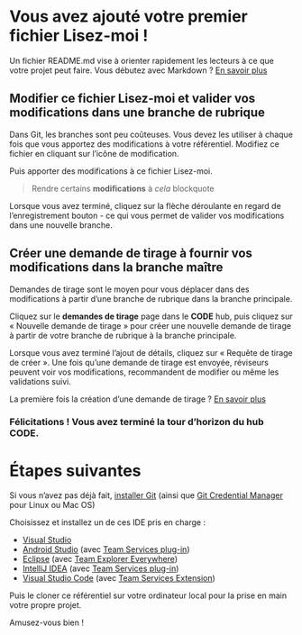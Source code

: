 # <a name="youve-added-your-first-readme-file"></a>Vous avez ajouté votre premier fichier Lisez-moi !
Un fichier README.md vise à orienter rapidement les lecteurs à ce que votre projet peut faire.  Vous débutez avec Markdown ? [En savoir plus](https://go.microsoft.com/fwlink/p/?LinkId=524306&clcid=0x409)

## <a name="edit-this-readme-and-commit-your-change-to-a-topic-branch"></a>Modifier ce fichier Lisez-moi et valider vos modifications dans une branche de rubrique
Dans Git, les branches sont peu coûteuses.  Vous devez les utiliser à chaque fois que vous apportez des modifications à votre référentiel.  Modifiez ce fichier en cliquant sur l’icône de modification.

Puis apporter des modifications à ce fichier Lisez-moi.

> Rendre certains **modifications** à _cela_ blockquote

Lorsque vous avez terminé, cliquez sur la flèche déroulante en regard de l’enregistrement bouton - ce qui vous permet de valider vos modifications dans une nouvelle branche.

## <a name="create-a-pull-request-to-contribute-your-changes-back-into-master"></a>Créer une demande de tirage à fournir vos modifications dans la branche maître
Demandes de tirage sont le moyen pour vous déplacer dans des modifications à partir d’une branche de rubrique dans la branche principale.

Cliquez sur le **demandes de tirage** page dans le **CODE** hub, puis cliquez sur « Nouvelle demande de tirage » pour créer une nouvelle demande de tirage à partir de votre branche de rubrique à la branche principale.

Lorsque vous avez terminé l’ajout de détails, cliquez sur « Requête de tirage de créer ». Une fois qu’une demande de tirage est envoyée, réviseurs peuvent voir vos modifications, recommandent de modifier ou même les validations suivi.

La première fois la création d’une demande de tirage ?  [En savoir plus](https://go.microsoft.com/fwlink/?LinkId=533211&clcid=0x409)

### <a name="congratulations-youve-completed-the-grand-tour-of-the-code-hub"></a>Félicitations ! Vous avez terminé la tour d’horizon du hub CODE.

# <a name="next-steps"></a>Étapes suivantes

Si vous n’avez pas déjà fait, [installer Git](https://git-scm.com/downloads) (ainsi que [Git Credential Manager](https://java.visualstudio.com/Downloads/gitcredentialmanager/Index) pour Linux ou Mac OS)

Choisissez et installez un de ces IDE pris en charge :
* [Visual Studio](https://go.microsoft.com/fwlink/?LinkId=309297&clcid=0x409&slcid=0x409)
* [Android Studio](https://developer.android.com/studio) (avec [Team Services plug-in](https://java.visualstudio.com/Downloads/intellijplugin/Index))
* [Eclipse](https://www.eclipse.org/downloads) (avec [Team Explorer Everywhere](https://java.visualstudio.com/Downloads/eclipseplugin/Index))
* [IntelliJ IDEA](https://www.jetbrains.com/idea/download) (avec [Team Services plug-in](https://java.visualstudio.com/Downloads/intellijplugin/Index))
* [Visual Studio Code](https://code.visualstudio.com/Download) (avec [Team Services Extension](https://java.visualstudio.com/Downloads/visualstudiocode/Index))

Puis le cloner ce référentiel sur votre ordinateur local pour la prise en main votre propre projet.
  
Amusez-vous bien !